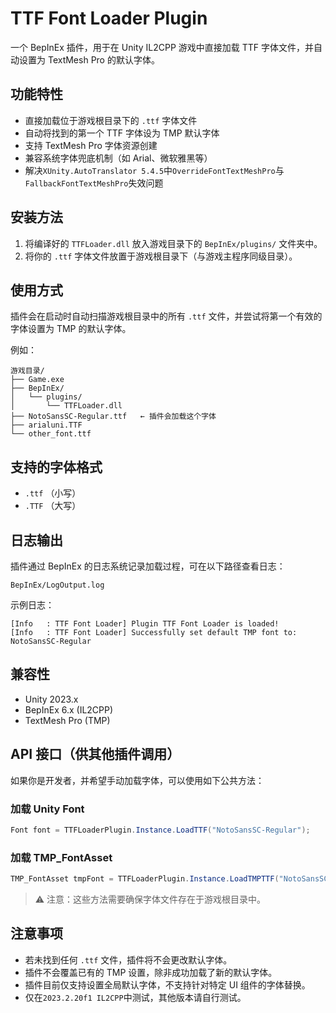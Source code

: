 # TTF Font Loader Plugin

一个 BepInEx 插件，用于在 Unity IL2CPP 游戏中直接加载 TTF 字体文件，并自动设置为 TextMesh Pro 的默认字体。

## 功能特性

- 直接加载位于游戏根目录下的 `.ttf` 字体文件
- 自动将找到的第一个 TTF 字体设为 TMP 默认字体
- 支持 TextMesh Pro 字体资源创建
- 兼容系统字体兜底机制（如 Arial、微软雅黑等）
- 解决`XUnity.AutoTranslator 5.4.5`中`OverrideFontTextMeshPro`与`FallbackFontTextMeshPro`失效问题

## 安装方法

1. 将编译好的 `TTFLoader.dll` 放入游戏目录下的 `BepInEx/plugins/` 文件夹中。
2. 将你的 `.ttf` 字体文件放置于游戏根目录下（与游戏主程序同级目录）。

## 使用方式

插件会在启动时自动扫描游戏根目录中的所有 `.ttf` 文件，并尝试将第一个有效的字体设置为 TMP 的默认字体。

例如：
```
游戏目录/
├── Game.exe
├── BepInEx/
│   └── plugins/
│       └── TTFLoader.dll
├── NotoSansSC-Regular.ttf   ← 插件会加载这个字体
├── arialuni.TTF
└── other_font.ttf
```

## 支持的字体格式

- `.ttf` （小写）
- `.TTF` （大写）

## 日志输出

插件通过 BepInEx 的日志系统记录加载过程，可在以下路径查看日志：

```
BepInEx/LogOutput.log
```

示例日志：
```
[Info   : TTF Font Loader] Plugin TTF Font Loader is loaded!
[Info   : TTF Font Loader] Successfully set default TMP font to: NotoSansSC-Regular
```

## 兼容性

- Unity 2023.x
- BepInEx 6.x (IL2CPP)
- TextMesh Pro (TMP)

## API 接口（供其他插件调用）

如果你是开发者，并希望手动加载字体，可以使用如下公共方法：

### 加载 Unity Font

```csharp
Font font = TTFLoaderPlugin.Instance.LoadTTF("NotoSansSC-Regular");
```

### 加载 TMP_FontAsset

```csharp
TMP_FontAsset tmpFont = TTFLoaderPlugin.Instance.LoadTMPTTF("NotoSansSC-Regular");
```

> ⚠️ 注意：这些方法需要确保字体文件存在于游戏根目录中。

## 注意事项

- 若未找到任何 `.ttf` 文件，插件将不会更改默认字体。
- 插件不会覆盖已有的 TMP 设置，除非成功加载了新的默认字体。
- 插件目前仅支持设置全局默认字体，不支持针对特定 UI 组件的字体替换。
- 仅在`2023.2.20f1 IL2CPP`中测试，其他版本请自行测试。
